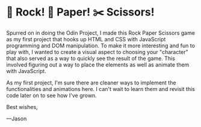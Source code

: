# 🗿 Rock! 📄 Paper! ✂️ Scissors!

Spurred on in doing the Odin Project, I made this Rock Paper Scissors game as my first project that hooks up HTML and CSS with JavaScript programming and DOM manipulation. To make it more interesting and fun to play with, I wanted to create a visual aspect to choosing your "character" that also served as a way to quickly see the result of the game. This involved figuring out a way to place the elements as well as animate them with JavaScript.

As my first project, I'm sure there are cleaner ways to implement the functionalities and animations here. I can't wait to learn them and revisit this code later on to see how I've grown.

Best wishes,

—Jason

